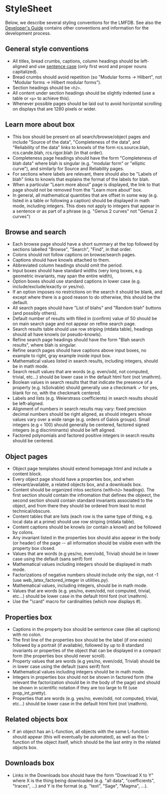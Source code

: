 # StyleSheet

Below, we describe several styling conventions for the LMFDB. See also the
[Developer's Guide](https://github.com/LMFDB/lmfdb/blob/master/Development.md)
contains other conventions and information for the development process.

## General style conventions

- All titles, bread crumbs, captions, column headings should be left-aligned and use <a href="https://en.wikipedia.org/wiki/Letter_case#Sentence_case">sentence case</a> (only first word and proper nouns capitalized).
- Bread crumbs should avoid repetition (so "Modular forms -> Hilbert", not "Modular forms -> Hilbert modular forms").
- Section headings should be `<h2>`.
- All content under section headings should be slightly indented (use a table or `<p>` to achieve this).
- Whenever possible pages should be laid out to avoid horizontal scrolling on displays that are 1280 pixels or wider.

## Learn more about box

- This box should be present on all search/browse/object pages and include "Source of the data", "Completeness of the data", and "Reliability of the data" links to knowls of the form rcs.source.blah, rcs.cande.blah, rcs.rigor.blah (in that order).
- Completeness page headings should have the form "Completeness of blah data" where blah is singular (e.g. "modular form" or "elliptic curve"), and similarly for Source and Reliability pages.
- For sections where labels are relevant, there should also be "Labels of blah" links to knowls that explains the format of the labels for blah.
- When a particular "Learn more about" page is displayed, the link to that page should not be removed from the "Learn more about" box.
- In general, all mathematical quantities that are offset in some way (e.g. listed in a table or following a caption) should be displayed in math mode, including integers.  This does not apply to integers that appear in a sentence or as part of a phrase (e.g. "Genus 2 curves" not "Genus $2$ curves")

## Browse and search

- Each browse page should have a short summary at the top followed by sections labelled "Browse", "Search", "Find", in that order.
- Colons should not follow captions on browse/search pages.
- Captions should have knowls attached to them.
- Abbreviated column headings should omit the period.
- Input boxes should have standard widths (very long boxes, e.g. geometric invariants, may span the entire width),
- Option boxes should use standard captions in lower case (e.g. include/exclude/exactly or yes/no).
- If an option imposes no restrictions on the search it should be blank, and except where there is a good reason to do otherwise, this should be the default.
- All search pages should have "List of blahs" and "Random blah" buttons (and possibly others).
- Default number of results with filled in (confirm) value of 50 should be on main search page and not appear on refine search page.
- Search results table should use row striping (ntdata table), headings should all have knowls (or pseudo-knowls).
- Refine search page headings should have the form "Blah search results", where blah is singular.
- Refine search pages should have captions above input boxes, no example to right, gray example inside input box.
- Mathematical values listed in search results, including integers, should be in math mode.
- Search result values that are words (e.g. even/odd, not computed, trivial, etc...) should be lower case in the default html font (not \mathrm).
- Boolean values in search results that that indicate the presence of a property (e.g. IsSolvable) should generally use a checkmark &#x2713; for yes, blank for no, with the checkmark centered.
- Labels and lists (e.g. Weierstrass coefficients) in search results should be left-aligned.
- Alignment of numbers in search results may vary: fixed precision decimal numbers should be right aligned, as should integers whose values vary over a wide range (e.g. orders of Galois groups).  Small integers (e.g < 100) should generally be centered, factored signed integers (e.g discriminants) should be left aligned.
- Factored polynomials and factored positive integers in search results should be centered.

## Object pages

- Object page templates should extend homepage.html and include a content block.
- Every object page should have a properties box, and when relevant/available, a related objects box, and a downloads box.
- Content should be organized intos sections (with`<h2>` headings).  The first section should contain the infromation that defines the objeect, the second section should contain standard invariants associated to the object, and from there they should be ordered from least to most technical/obscure.
- Content tables that are lists (each row is the same type of thing, e.g. local data at a prime) should use row striping (ntdata table).
- Content captions should be knowls (or contain a knowl) and be followed by colons.
- Any invariant listed in the properties box should also appear in the body (or header) of the page -- all information should be visible even with the property box closed.
- Values that are words (e.g yes/no, even/odd, Trivial) should be in lower case using the default (sans serif) font
- Mathematical values including integers should be displayed in math mode.
- Factorizations of negative numbers should include only the sign, not -1 (use web_latex_factored_integer in utilities.py).
- Mathematical values, including integers, should be in math mode.
- Values that are words (e.g. yes/no, even/odd, not computed, trivial, etc...) should be lower case in the default html font (not \mathrm).
- Use the "\card" macro for cardinalities (which now displays #).

## Properties box

- Captions in the property box should be sentence case (like all captions) with no colon.
- The first line of the properties box should be the label (if one exists) followed by a portrait (if available), followed by up to 8 standard invariants or properties of the object that can be displayed in a compact form (the properties box should never scroll).
- Property values that are words (e.g yes/no, even/odd, Trivial) should be in lower case using the default (sans serif) font
- Mathematical values including integers should be in math mode.
- Integers in properties box should not be shown in factored form (the relevant the factorization should be in the body of the page) and should be shown in scientific notation if they are too large to fit (use prop_int_pretty).
- Properties that are words (e.g. yes/no, even/odd, not computed, trivial, etc...) should be lower case in the default html font (not \mathrm).

## Related objects box

- If an object has an L-function, all objects with the same L-function should appear (this will eventually be automated), as well as the L-function of the object itself, which should be the last entry in the related objxcts box.

## Downloads box

- Links in the Downloads box should have the form "Download X to Y" where X is the thing being downloaded (e.g. "all data", "coefficients", "traces", ...) and Y is the format (e.g. "text", "Sage", "Magma", ...).
